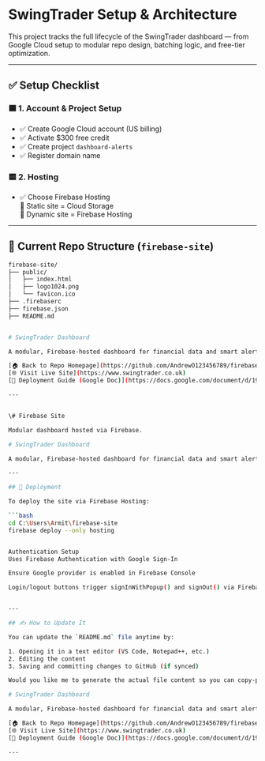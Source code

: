 # SwingTrader Setup & Architecture

This project tracks the full lifecycle of the SwingTrader dashboard — from Google Cloud setup to modular repo design, batching logic, and free-tier optimization.

---

## ✅ Setup Checklist

### 🟦 1. Account & Project Setup
- ✅ Create Google Cloud account (US billing)
- ✅ Activate $300 free credit
- ✅ Create project `dashboard-alerts`
- ✅ Register domain name

### 🟨 2. Hosting
- ✅ Choose Firebase Hosting  
  🔹 Static site = Cloud Storage  
  🔹 Dynamic site = Firebase Hosting

---

## 📁 Current Repo Structure (`firebase-site`)

```bash
firebase-site/
├── public/
│   ├── index.html
│   ├── logo1024.png
│   └── favicon.ico
├── .firebaserc
├── firebase.json
├── README.md


# SwingTrader Dashboard

A modular, Firebase-hosted dashboard for financial data and smart alerts.

[🏠 Back to Repo Homepage](https://github.com/AndrewO123456789/firebase-site)  
[🌐 Visit Live Site](https://www.swingtrader.co.uk)  
[📄 Deployment Guide (Google Doc)](https://docs.google.com/document/d/19-VkBeMkXBu47zmKOage_iu6tFMKlNExRdZAB5LBtCI/edit?tab=t.0)

---


\# Firebase Site

Modular dashboard hosted via Firebase.

# SwingTrader Dashboard

A modular, Firebase-hosted dashboard for financial data and smart alerts.

---

## 🚀 Deployment

To deploy the site via Firebase Hosting:

```bash
cd C:\Users\Armit\firebase-site
firebase deploy --only hosting


Authentication Setup
Uses Firebase Authentication with Google Sign-In

Ensure Google provider is enabled in Firebase Console

Login/logout buttons trigger signInWithPopup() and signOut() via Firebase Auth SDK


---

## ✍️ How to Update It

You can update the `README.md` file anytime by:

1. Opening it in a text editor (VS Code, Notepad++, etc.)
2. Editing the content
3. Saving and committing changes to GitHub (if synced)

Would you like me to generate the actual file content so you can copy-paste it directly into your folder or repo?

# SwingTrader Dashboard

A modular, Firebase-hosted dashboard for financial data and smart alerts.

[🏠 Back to Repo Homepage](https://github.com/AndrewO123456789/firebase-site)  
[🌐 Visit Live Site](https://www.swingtrader.co.uk)  
[📄 Deployment Guide (Google Doc)](https://docs.google.com/document/d/19-VkBeMkXBu47zmKOage_iu6tFMKlNExRdZAB5LBtCI/edit?tab=t.0)

---

